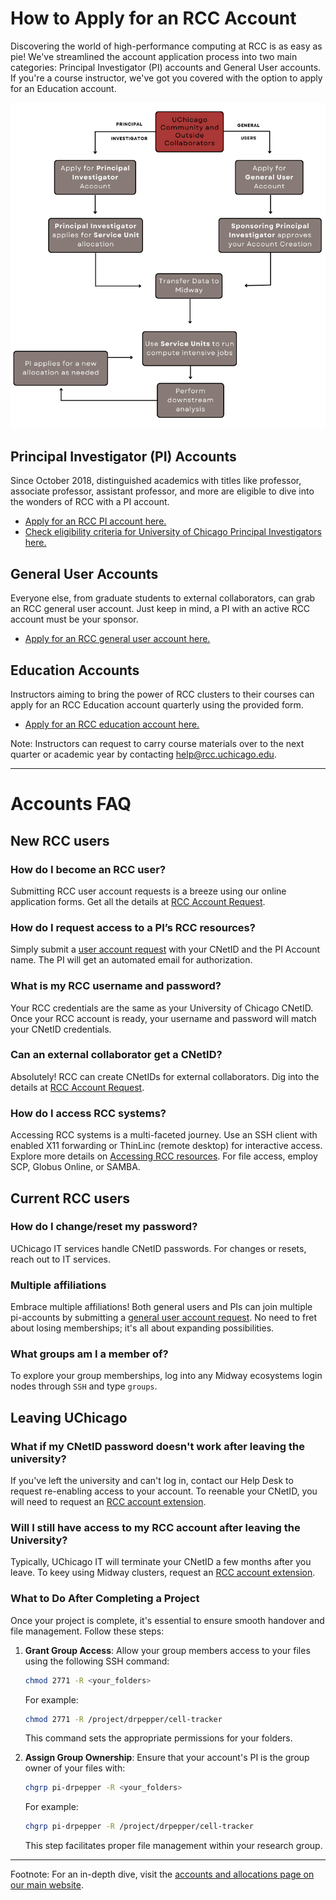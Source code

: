 # How to Apply for an RCC Account

Discovering the world of high-performance computing at RCC is as easy as pie! We've streamlined the account application process into two main categories: Principal Investigator (PI) accounts and General User accounts. If you're a course instructor, we've got you covered with the option to apply for an Education account.

<p align="center">
<img src="../img/rcc_workflow.png" width="650" />
</p> 

## Principal Investigator (PI) Accounts

Since October 2018, distinguished academics with titles like professor, associate professor, assistant professor, and more are eligible to dive into the wonders of RCC with a PI account.

* [Apply for an RCC PI account here.](https://rcc.uchicago.edu/accounts-allocations/pi-account-request)
* [Check eligibility criteria for University of Chicago Principal Investigators here.](https://ura.uchicago.edu/page/principal-investigator-eligibility)

## General User Accounts

Everyone else, from graduate students to external collaborators, can grab an RCC general user account. Just keep in mind, a PI with an active RCC account must be your sponsor.

* [Apply for an RCC general user account here.](https://rcc.uchicago.edu/accounts-allocations/general-user-account-request)

## Education Accounts

Instructors aiming to bring the power of RCC clusters to their courses can apply for an RCC Education account quarterly using the provided form.

* [Apply for an RCC education account here.](https://rcc.uchicago.edu/accounts-allocations/education-allocation-request)

Note: Instructors can request to carry course materials over to the next quarter or academic year by contacting [help@rcc.uchicago.edu](mailto:help@rcc.uchicago.edu).

---

# Accounts FAQ

## New RCC users 

### How do I become an RCC user?

Submitting RCC user account requests is a breeze using our online application forms. Get all the details at [RCC Account Request](https://rcc.uchicago.edu/accounts-allocations/request-account).

### How do I request access to a PI’s RCC resources?

Simply submit a [user account request](https://rcc.uchicago.edu/accounts-allocations/general-user-account-request) with your CNetID and the PI Account name. The PI will get an automated email for authorization.

### What is my RCC username and password?

Your RCC credentials are the same as your University of Chicago CNetID. Once your RCC account is ready, your username and password will match your CNetID credentials. 

### Can an external collaborator get a CNetID?

Absolutely! RCC can create CNetIDs for external collaborators. Dig into the details at [RCC Account Request](https://rcc.uchicago.edu/accounts-allocations/request-account).

### How do I access RCC systems?

Accessing RCC systems is a multi-faceted journey. Use an SSH client with enabled X11 forwarding or ThinLinc (remote desktop) for interactive access. Explore more details on [Accessing RCC resources](../connecting.md). For file access, employ SCP, Globus Online, or SAMBA.

## Current RCC users 

### How do I change/reset my password?

UChicago IT services handle CNetID passwords. For changes or resets, reach out to IT services.

### Multiple affiliations

Embrace multiple affiliations! Both general users and PIs can join multiple pi-accounts by submitting a [general user account request](https://rcc.uchicago.edu/accounts-allocations/general-user-account-request). No need to fret about losing memberships; it's all about expanding possibilities.

### What groups am I a member of?

To explore your group memberships, log into any Midway ecosystems login nodes through `SSH` and type `groups`.

## Leaving UChicago 

### What if my CNetID password doesn't work after leaving the university?

If you've left the university and can't log in, contact our Help Desk to request re-enabling access to your account.  To reenable your CNetID, you will need to request an [RCC account extension](https://rcc.uchicago.edu/accounts-allocations/account-extension-request).  

### Will I still have access to my RCC account after leaving the University?

Typically, UChicago IT will terminate your CNetID a few months after you leave. To keey using Midway clusters, request an [RCC account extension](https://rcc.uchicago.edu/accounts-allocations/account-extension-request).

### What to Do After Completing a Project

Once your project is complete, it's essential to ensure smooth handover and file management. Follow these steps:

1. **Grant Group Access**: Allow your group members access to your files using the following SSH command:

    ```bash
    chmod 2771 -R <your_folders>
    ```

    For example:

    ```bash
    chmod 2771 -R /project/drpepper/cell-tracker
    ```

    This command sets the appropriate permissions for your folders.

2. **Assign Group Ownership**: Ensure that your account's PI is the group owner of your files with:

    ```bash
    chgrp pi-drpepper -R <your_folders>
    ```

    For example:

    ```bash
    chgrp pi-drpepper -R /project/drpepper/cell-tracker
    ```

    This step facilitates proper file management within your research group.

---

Footnote: For an in-depth dive, visit the [accounts and allocations page on our main website](https://rcc.uchicago.edu/accounts-allocations).